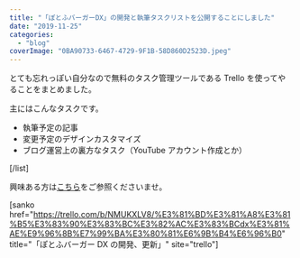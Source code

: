 ```yaml
---
title: "「ぽとふバーガーDX」の開発と執筆タスクリストを公開することにしました"
date: "2019-11-25"
categories:
  - "blog"
coverImage: "0BA90733-6467-4729-9F1B-58D860D2523D.jpeg"
---
```


とても忘れっぽい自分なので無料のタスク管理ツールである Trello を使ってやることをまとめました。

主にはこんなタスクです。

- 執筆予定の記事
- 変更予定のデザインカスタマイズ
- ブログ運営上の裏方なタスク（YouTube アカウント作成とか）

\[/list\]

興味ある方は[こちら](https://trello.com/b/NMUKXLV8/%E3%81%BD%E3%81%A8%E3%81%B5%E3%83%90%E3%83%BC%E3%82%AC%E3%83%BCdx%E3%81%AE%E9%96%8B%E7%99%BA%E3%80%81%E6%9B%B4%E6%96%B0)をご参照くださいませ。

\[sanko href="https://trello.com/b/NMUKXLV8/%E3%81%BD%E3%81%A8%E3%81%B5%E3%83%90%E3%83%BC%E3%82%AC%E3%83%BCdx%E3%81%AE%E9%96%8B%E7%99%BA%E3%80%81%E6%9B%B4%E6%96%B0" title="「ぽとふバーガー DX の開発、更新」" site="trello"\]
